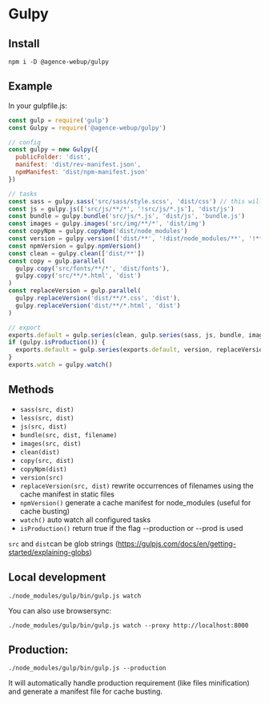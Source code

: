# Gulpy

## Install

```shell
npm i -D @agence-webup/gulpy
```

## Example

In your gulpfile.js:

```js
const gulp = require('gulp')
const Gulpy = require('@agence-webup/gulpy')

// config
const gulpy = new Gulpy({
  publicFolder: 'dist',
  manifest: 'dist/rev-manifest.json',
  npmManifest: 'dist/npm-manifest.json'
})

// tasks
const sass = gulpy.sass('src/sass/style.scss', 'dist/css') // this will automatically watch all .scss files in src/sass/**/*
const js = gulpy.js(['src/js/**/*', '!src/js/*.js'], 'dist/js')
const bundle = gulpy.bundle('src/js/*.js', 'dist/js', 'bundle.js')
const images = gulpy.images('src/img/**/*', 'dist/img')
const copyNpm = gulpy.copyNpm('dist/node_modules')
const version = gulpy.version(['dist/**', '!dist/node_modules/**', '!**/*.html'])
const npmVersion = gulpy.npmVersion()
const clean = gulpy.clean(['dist/**'])
const copy = gulp.parallel(
  gulpy.copy('src/fonts/**/*', 'dist/fonts'),
  gulpy.copy('src/**/*.html', 'dist')
)
const replaceVersion = gulp.parallel(
  gulpy.replaceVersion('dist/**/*.css', 'dist'),
  gulpy.replaceVersion('dist/**/*.html', 'dist')
)

// export
exports.default = gulp.series(clean, gulp.series(sass, js, bundle, images, copy, copyNpm))
if (gulpy.isProduction()) {
  exports.default = gulp.series(exports.default, version, replaceVersion, npmVersion)
}
exports.watch = gulpy.watch()


```

## Methods

* `sass(src, dist)`
* `less(src, dist)`
* `js(src, dist)`
* `bundle(src, dist, filename)`
* `images(src, dist)`
* `clean(dist)`
* `copy(src, dist)`
* `copyNpm(dist)`
* `version(src)`
* `replaceVersion(src, dist)` rewrite occurrences of filenames using the cache manifest in static files
* `npmVersion()` generate a cache manifest for node_modules (useful for cache busting)
* `watch()` auto watch all configured tasks
* `isProduction()` return true if the flag --production or --prod is used

`src` and `dist`can be glob strings (https://gulpjs.com/docs/en/getting-started/explaining-globs)

## Local development

```
./node_modules/gulp/bin/gulp.js watch
```

You can also use browsersync:

```
./node_modules/gulp/bin/gulp.js watch --proxy http://localhost:8000
```

## Production:

```
./node_modules/gulp/bin/gulp.js --production
```

It will automatically handle production requirement (like files minification) and generate a manifest file for cache busting.
